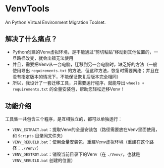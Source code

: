 # VenvTools

An Python Virtual Environment Migration Toolset.

## 解决了什么痛点？

- Python创建的Venv虚拟环境，是不能通过“剪切粘贴”移动到其他位置的，一旦路径改变，就会出错无法使用
- 并且，需要把Venv从一台电脑，迁移到另一台电脑时，缺乏好的方法（一般使用导出 `requirements.txt` 的方法，但这种方法，恢复时需要网络；并且在没有指定版本的情况下，不能保证恢复后版本完全相同）
- 所以，我设计了一套迁移工具，只需要运行程序，就能导出 `wheels + requirements.txt` 的全量安装包，帮助您轻松迁移Venv！

## 功能介绍

工具集一共包含三个程序，是互相独立的，都可以单独运行：

- `VENV_EXTRACT.bat`：提取Venv的全量安装包（路径需要放在Venv里面使用，和 `Scripts` 目录同文件夹）
- `VENV_REBUILD.bat`：使用全量安装包，重建Venv虚拟环境（重建在这个路径：`./Venv/`）
- `VENV_DESTROY.bat`：销毁当前目录下的Venv（在 `./Venv/`，也就是 `VENV_REBUILD.bat` 创建的位置）

